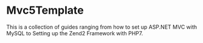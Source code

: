 # Mvc5Template
This is a collection of guides ranging from how to set up ASP.NET MVC with MySQL to Setting up the Zend2 Framework with PHP7.
